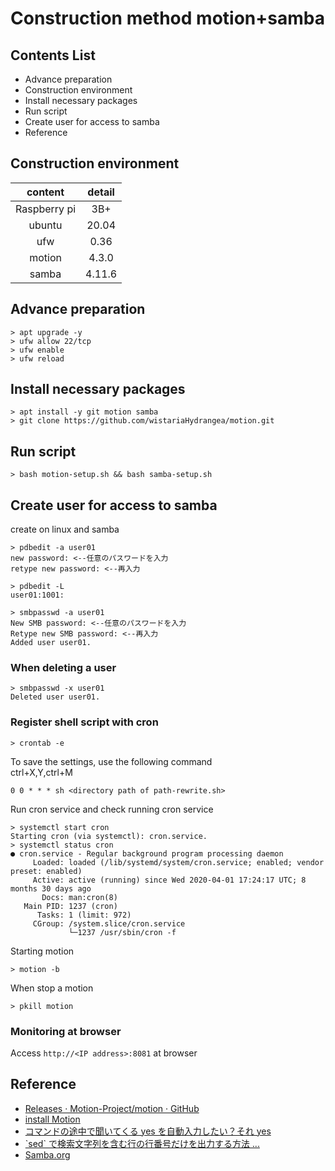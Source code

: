 # Construction method motion+samba

## Contents List

- Advance preparation
- Construction environment
- Install necessary packages
- Run script
- Create user for access to samba
- Reference

## Construction environment

| content | detail |
| :-----: | :----: |
| Raspberry pi | 3B+ |
| ubuntu | 20.04 |
| ufw | 0.36 |
| motion | 4.3.0 |
| samba | 4.11.6 |

## Advance preparation

```
> apt upgrade -y
> ufw allow 22/tcp
> ufw enable
> ufw reload
```

## Install necessary packages

```
> apt install -y git motion samba
> git clone https://github.com/wistariaHydrangea/motion.git
```

## Run script

```
> bash motion-setup.sh && bash samba-setup.sh
```

## Create user for access to samba

create on linux and samba

```
> pdbedit -a user01
new password: <--任意のパスワードを入力
retype new password: <--再入力

> pdbedit -L
user01:1001:
```

```
> smbpasswd -a user01
New SMB password: <--任意のパスワードを入力
Retype new SMB password: <--再入力
Added user user01.
```

### When deleting a user

```
> smbpasswd -x user01
Deleted user user01.
```

### Register shell script with cron

```
> crontab -e
```  

To save the settings, use the following command  
ctrl+X,Y,ctrl+M

```nano
0 0 * * * sh <directory path of path-rewrite.sh>
```

Run cron service and check running cron service 

```
> systemctl start cron
Starting cron (via systemctl): cron.service.
> systemctl status cron
● cron.service - Regular background program processing daemon
     Loaded: loaded (/lib/systemd/system/cron.service; enabled; vendor preset: enabled)
     Active: active (running) since Wed 2020-04-01 17:24:17 UTC; 8 months 30 days ago
       Docs: man:cron(8)
   Main PID: 1237 (cron)
      Tasks: 1 (limit: 972)
     CGroup: /system.slice/cron.service
             └─1237 /usr/sbin/cron -f

```

Starting motion

```
> motion -b
```

When stop a motion

```
> pkill motion
```

### Monitoring at browser

Access `http://<IP address>:8081` at browser


## Reference

- [Releases · Motion-Project/motion · GitHub](https://github.com/Motion-Project/motion/releases)
- [install Motion](https://motion-project.github.io/motion_build.html)
- [コマンドの途中で聞いてくる yes を自動入力したい？それ yes](https://www.agent-grow.com/self20percent/2018/08/06/linux-command-auto-yes/)
- [\`sed` で検索文字列を含む行の行番号だけを出力する方法 ...](https://genzouw.com/entry/2019/07/08/084532/1663/)
- [Samba.org](https://www.samba.org/)
